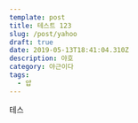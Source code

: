 ```yaml
---
template: post
title: 테스트 123
slug: /post/yahoo
draft: true
date: 2019-05-13T18:41:04.310Z
description: 야호
category: 야근이다
tags:
  - 얍
---
```

테스
